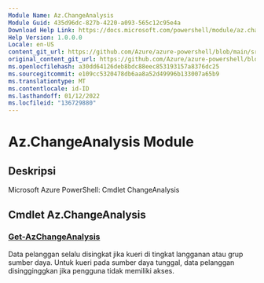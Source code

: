 ```yaml
---
Module Name: Az.ChangeAnalysis
Module Guid: 435d96dc-827b-4220-a093-565c12c95e4a
Download Help Link: https://docs.microsoft.com/powershell/module/az.changeanalysis
Help Version: 1.0.0.0
Locale: en-US
content_git_url: https://github.com/Azure/azure-powershell/blob/main/src/ChangeAnalysis/help/Az.ChangeAnalysis.md
original_content_git_url: https://github.com/Azure/azure-powershell/blob/main/src/ChangeAnalysis/help/Az.ChangeAnalysis.md
ms.openlocfilehash: a30dd64126deb8bdc88eec853193157a8376dc25
ms.sourcegitcommit: e109cc5320478db6aa8a52d49996b133007a65b9
ms.translationtype: MT
ms.contentlocale: id-ID
ms.lasthandoff: 01/12/2022
ms.locfileid: "136729880"
---
```

# Az.ChangeAnalysis Module
## Deskripsi
Microsoft Azure PowerShell: Cmdlet ChangeAnalysis

## Cmdlet Az.ChangeAnalysis
### [Get-AzChangeAnalysis](Get-AzChangeAnalysis.md)
Data pelanggan selalu disingkat jika kueri di tingkat langganan atau grup sumber daya.
Untuk kueri pada sumber daya tunggal, data pelanggan disingginggkan jika pengguna tidak memiliki akses.

